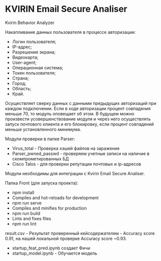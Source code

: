 # KVIRIN Email Secure Analiser

Kvirin Behavior Analyzer

Накапливание данных пользователя в процессе авторизации:
- Логин пользователя;
- IP-адрес;
- Разрешение экрана;
- Видеокарта;
- User-agent;
- Операционная система;
- Токен пользователя;
- Страна;
- Город;
- Область;
- Край.

Осуществляет сверку данных с данными предыдущих авторизаций при каждом подключении.
Если в ходе авторизации процент совпадения меньше 70, то модуль оповещает об этом. 
В будущем можно произвести усовершенствование модуля и через него осуществлять запуск почтового клиента и его блокировку, если  процент совпадений меньше установленного минимума.


Модули проверки в папке Parser:
- Virus_total - Проверка хэшей файлов на заражение
- Parser_pwned_passwd - проверяем учетные записи на наличие в скомпрометированных БД
- Cisco Talos  - для проверки репутации почтовых и ip-адресов
 
 Модули необходимы для интеграции с Kvirin Email Secure Analiser.

Папка Front (для запуска проекта):

- npm install
- Compiles and hot-reloads for development
- npm run serve
- Compiles and minifies for production
- npm run build
- Lints and fixes files
- npm run lint


result.csv  - Результат проверенный кейсодержателем - Accuracy score 0.91, на нашей локальной проверке Accuracy score ~0.93.
- startup_feat_pred.ipynb  создает Фичи
- startup_model.ipynb - Обучается модель
